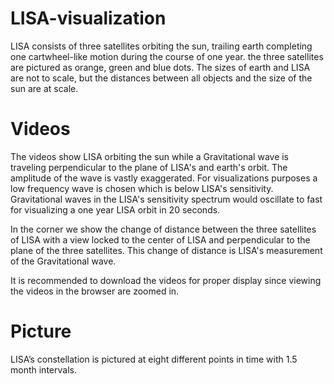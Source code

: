 # LISA-visualization

LISA consists of three satellites orbiting the sun, trailing earth completing one cartwheel-like motion during the course of one year. the three satellites are pictured as orange, green and blue dots. The sizes of earth and LISA are not to scale, but the
distances between all objects and the size of the sun are at scale.

# Videos
The videos show LISA orbiting the sun while a Gravitational wave is traveling perpendicular to the plane of LISA's and earth's orbit. The amplitude of the wave is vastly exaggerated. For visualizations purposes a low frequency wave is chosen which is below LISA's sensitivity. Gravitational waves in the LISA's sensitivity spectrum would oscillate to fast for visualizing a one year LISA orbit in 20 seconds.

In the corner we show the change of distance between the three satellites of LISA with a view locked to the center of LISA and perpendicular to the plane of the three satellites. This change of distance is LISA's measurement of the Gravitational wave.

It is recommended to download the videos for proper display since viewing the videos in the browser are zoomed in.

# Picture
LISA’s constellation is pictured at eight different points in time with 1.5 month intervals.
